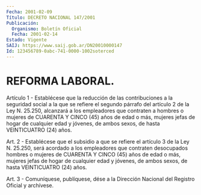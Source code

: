 ```yaml
---
Fecha: 2001-02-09
Título: DECRETO NACIONAL 147/2001
Publicación:
  Organismo: Boletín Oficial
  Fecha: 2001-02-14
Estado: Vigente
SAIJ: https://www.saij.gob.ar/DN20010000147
Id: 123456789-0abc-741-0000-1002soterced
---
```

# REFORMA LABORAL.

<a id="1"></a>
Artículo 1 - Establécese que la reducción de las contribuciones  a la  seguridad  social  a  la  que se refiere el segundo párrafo del artículo 2 de la Ley N. 25.250,  alcanzará  a  los empleadores que contraten a hombres o mujeres de CUARENTA Y CINCO (45) años de edad o más, mujeres jefas de hogar de cualquier edad y jóvenes, de ambos sexos, de hasta VEINTICUATRO (24) años.

<a id="2"></a>
Art. 2 - Establécese que el subsidio a que se refiere  el artículo 3  de  la  Ley  N.  25.250,  será  acordado  a los empleadores que contraten desocupados hombres o mujeres de CUARENTA  Y  CINCO  (45) años  de  edad  o  más,  mujeres jefas de hogar de cualquier edad y jóvenes,  de  ambos  sexos, de  hasta  VEINTICUATRO  (24)  años.

<a id="3"></a>
Art. 3 - Comuníquese, publíquese, dése a la Dirección Nacional del Registro Oficial y archívese.